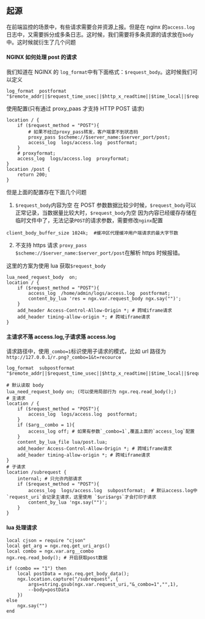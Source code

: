 ## 起源

在前端监控的场景中，有些请求需要合并资源上报。但是在 nginx 的`access.log`日志中，又需要拆分成多条日志。这时候，我们需要将多条资源的请求放在`body`中。这时候就衍生了几个问题

#### NGINX 如何处理 post 的请求

我们知道在 NGINX 的 `log_format`中有下面格式：`$request_body`。这时候我们可以定义

```
log_format  postformat  "$remote_addr||$request_time_usec||$http_x_readtime||$time_local||$request_method||http://$host$request_uri$request_body||$status||$body_bytes_sent";
```

使用配置(只有通过 proxy_paas 才支持 HTTP POST 请求)

```
location / {
    if ($request_method = "POST"){
        # 如果不经过proxy_pass转发，客户端拿不到状态码
        proxy_pass $scheme://$server_name:$server_port/post;
        access_log  logs/access.log  postformat;
    }
    # proxyformat;
    access_log  logs/access.log  proxyformat;
}
location /post {
    return 200;
}
```

但是上面的配置存在下面几个问题

1. `$request_body`内容为空
   在 POST 参数数据比较少时候，`$request_body`可以正常记录，当数据量比较大时，`$request_body`为空
   因为内容已经缓存存储在临时文件中了，无法记录`POST`的请求参数，需要修改`nginx`配置

```
client_body_buffer_size 1024k;  #缓冲区代理缓冲用户端请求的最大字节数
```

2. 不支持 https 请求
   `proxy_pass $scheme://$server_name:$server_port/post`在解析 https 时候报错。

这里的方案为使用 lua 获取`$request_body`

```
lua_need_request_body  on;
location / {
    if ($request_method = "POST"){
        access_log  /home/admin/logs/access.log  postformat;
        content_by_lua 'res = ngx.var.request_body ngx.say("")';
    }
    add_header Access-Control-Allow-Origin *; # 跨域iframe请求
    add_header timing-allow-origin *; # 跨域iframe请求
}
```

#### 主请求不落 access.log,子请求落 access.log

请求路径中，使用`_combo=1`标识使用子请求的模式，比如 url 路径为`http://127.0.0.1/r.png?_combo=1&t=recource`

```
log_format  subpostformat  "$remote_addr||$request_time_usec||$http_x_readtime||$time_local||$request_method||http://$host$uri$args$request_body||$status||$body_bytes_sent";

# 默认读取 body
lua_need_request_body on; (可以使用局部行为 ngx.req.read_body();)
# 主请求
location / {
    if ($request_method = "POST"){
        access_log  logs/access.log  postformat;
    }
    if ($arg__combo = 1){
        access_log off; # 如果有参数`_combo=1`,覆盖上面的`access_log`配置
    }
    content_by_lua_file lua/post.lua;
    add_header Access-Control-Allow-Origin *; # 跨域iframe请求
    add_header timing-allow-origin *; # 跨域iframe请求
}
# 子请求
location /subrequest {
    internal; # 只允许内部请求
    if ($request_method = "POST"){
        access_log  logs/access.log  subpostformat;  # 默认access.log中`request_uri`会记录主请求，这里使用 `$uri$args`才会打印子请求
        content_by_lua 'ngx.say("")';
    }
}
```

#### lua 处理请求

```
local cjson = require "cjson"
local get_arg = ngx.req.get_uri_args()
local combo = ngx.var.arg__combo
ngx.req.read_body(); # 开启获取post数据

if (combo == "1") then
    local postData = ngx.req.get_body_data();
    ngx.location.capture("/subrequest", {
        args=string.gsub(ngx.var.request_uri,"&_combo=1","",1),
        --body=postData
    })
else
    ngx.say("")
end
```
